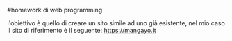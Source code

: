 #homework di web programming

l'obiettivo è quello di creare un sito simile ad uno già esistente, nel mio caso il sito di riferimento è il seguente: https://mangayo.it
